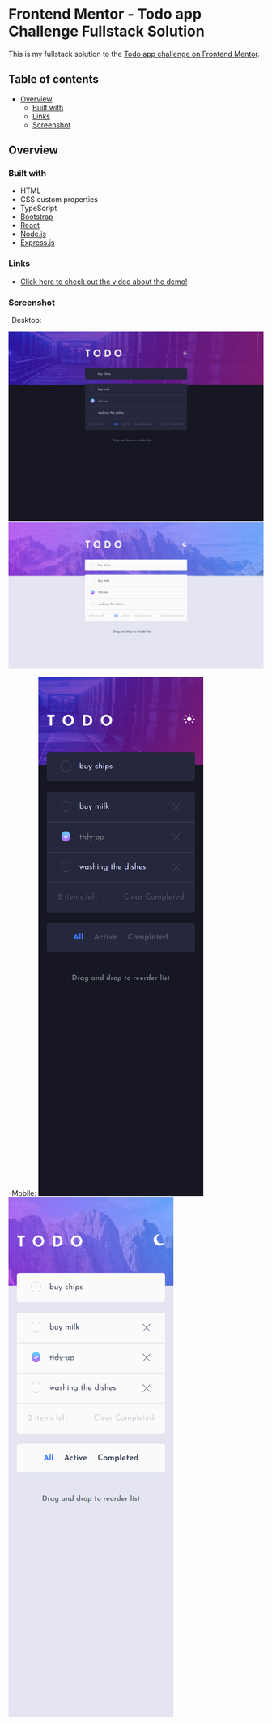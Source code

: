# Frontend Mentor - Todo app Challenge Fullstack Solution

This is my fullstack solution to the [Todo app challenge on Frontend Mentor](https://www.frontendmentor.io/challenges/todo-app-Su1_KokOW).<br>

## Table of contents

- [Overview](#overview)
  - [Built with](#built-with)
  - [Links](#links)
  - [Screenshot](#screenshot)

## Overview

### Built with

- HTML
- CSS custom properties
- TypeScript
- [Bootstrap](https://getbootstrap.com/)
- [React](https://reactjs.org/)
- [Node.js](https://nodejs.org/en)
- [Express.js](https://expressjs.com/)

### Links

- [Click here to check out the video about the demo!]()

### Screenshot

-Desktop:

![Screenshot of the Desktop Dark view](./client/public/desktop/desktop_dark_all.png)
![Screenshot of the Desktop Light view](./client/public/desktop/desktop_light_all.png)

-Mobile:
![Screenshot of the Mobile Dark view](./client/public/mobile/mobile_dark_all.png)
![Screenshot of the Mobile Lightp view](./client/public/mobile/mobile_light_all.png)
